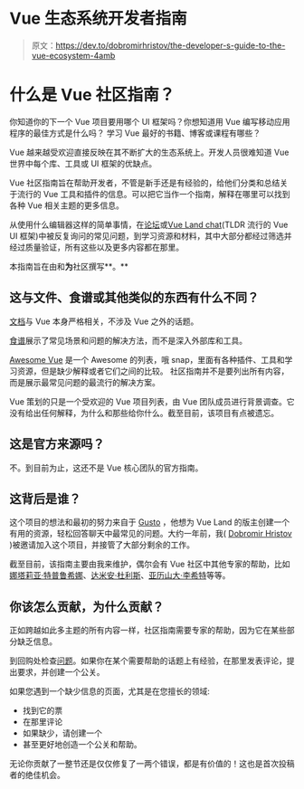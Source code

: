 # Vue 生态系统开发者指南

> 原文：<https://dev.to/dobromirhristov/the-developer-s-guide-to-the-vue-ecosystem-4amb>

# 什么是 Vue 社区指南？

你知道你的下一个 Vue 项目要用哪个 UI 框架吗？你想知道用 Vue 编写移动应用程序的最佳方式是什么吗？
学习 Vue 最好的书籍、博客或课程有哪些？

Vue 越来越受欢迎直接反映在其不断扩大的生态系统上。开发人员很难知道 Vue 世界中每个库、工具或 UI 框架的优缺点。

Vue 社区指南旨在帮助开发者，不管是新手还是有经验的，给他们分类和总结关于流行的 Vue 工具和插件的信息。可以把它当作一个指南，解释在哪里可以找到各种 Vue 相关主题的更多信息。

从使用什么编辑器这样的简单事情，在[论坛](https://forum.vuejs.org/)或[Vue Land chat](https://chat.vuejs.org)(TLDR 流行的 Vue UI 框架)中被反复询问的常见问题，到学习资源和材料，其中大部分都经过筛选并经过质量验证，所有这些以及更多内容都在那里。

本指南旨在由和**为**社区撰写**。**

## 这与文件、食谱或其他类似的东西有什么不同？

[文档](https://vuejs.org/v2/guide/)与 Vue 本身严格相关，不涉及 Vue 之外的话题。

[食谱](https://vuejs.org/v2/cookbook/)展示了常见场景和问题的解决方法，而不是深入外部库和工具。

[Awesome Vue](https://github.com/vuejs/awesome-vue) 是一个 Awesome 的列表，哦 snap，里面有各种插件、工具和学习资源，但是缺少解释或者它们之间的比较。
社区指南并不是要列出所有内容，而是展示最常见问题的最流行的解决方案。

Vue 策划的只是一个受欢迎的 Vue 项目列表，由 Vue 团队成员进行背景调查。它没有给出任何解释，为什么和那些给你什么。截至目前，该项目有点被遗忘。

## 这是官方来源吗？

不。到目前为止，这还不是 Vue 核心团队的官方指南。

## 这背后是谁？

这个项目的想法和最初的努力来自于 [Gusto](https://twitter.com/gustojs) ，他想为 Vue Land 的版主创建一个有用的资源，轻松回答聊天中最常见的问题。大约一年前，我( [Dobromir Hristov](https://twitter.com/d_m_hristov) )被邀请加入这个项目，并接管了大部分剩余的工作。

截至目前，该指南主要由我来维护，偶尔会有 Vue 社区中其他专家的帮助，比如[娜塔莉亚·特普鲁希娜](https://twitter.com/n_tepluhina)、[达米安·杜利斯](https://twitter.com/DamianDulisz)、[亚历山大·李希特](https://twitter.com/TheAlexLichter)等等。

## 你该怎么贡献，为什么贡献？

正如跨越如此多主题的所有内容一样，社区指南需要专家的帮助，因为它在某些部分缺乏信息。

到回购处检查[问题](https://github.com/dobromir-hristov/vuecommunity/issues)。如果你在某个需要帮助的话题上有经验，在那里发表评论，提出要求，并创建一个公关。

如果您遇到一个缺少信息的页面，尤其是在您擅长的领域:

*   找到它的票
*   在那里评论
*   如果缺少，请创建一个
*   甚至更好地创造一个公关和帮助。

无论你贡献了一整节还是仅仅修复了一两个错误，都是有价值的！这也是首次投稿者的绝佳机会。